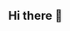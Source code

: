 ## Hi there 👋

<!--
**8bhi/8bhi** is a ✨ _special_ ✨ repository because its `README.md` (this file) appears on your GitHub profile.

Here are some ideas to get you started:

- 🔭 I’m currently studying in College ...
- 🌱 I’m currently learning on Github, and other languages(python)...
- 👯 I’m looking to collaborate on ...
- 🤔 I’m looking for help with understanding Git and Github...
- 💬 Ask me about ...
- 📫 How to reach me: ...
- 😄 Pronouns: ...
- ⚡ Fun fact: ...
-->
